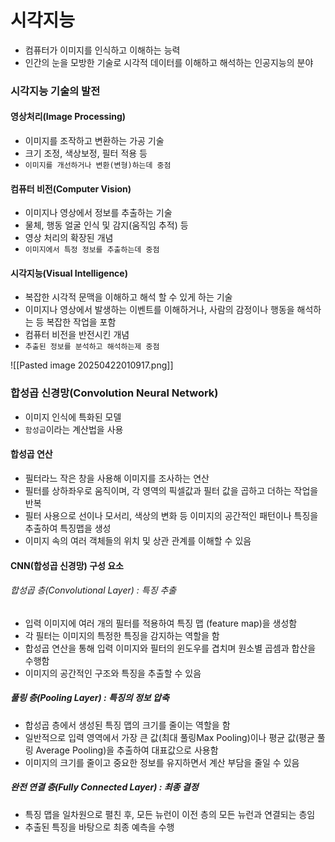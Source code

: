 # 시각지능
- 컴퓨터가 이미지를 인식하고 이해하는 능력
- 인간의 눈을 모방한 기술로 시각적 데이터를 이해하고 해석하는 인공지능의 분야

### 시각지능 기술의 발전
#### 영상처리(Image Processing)
- 이미지를 조작하고 변환하는 가공 기술
- 크기 조정, 색상보정, 필터 적용 등
- `이미지를 개선하거나 변환(변형)하는데 중점`

#### 컴퓨터 비전(Computer Vision)
- 이미지나 영상에서 정보를 추출하는 기술
- 물체, 행동 얼굴 인식 및 감지(움직임 추적) 등
- 영상 처리의 확장된 개념
- `이미지에서 특정 정보를 추출하는데 중점`

#### 시각지능(Visual Intelligence)
- 복잡한 시각적 문맥을 이해하고 해석 할 수 있게 하는 기술
- 이미지나 영상에서 발생하는 이벤트를 이해하거나, 사람의 감정이나 행동을 해석하는 등 복잡한 작업을 포함
- 컴퓨터 비전을 반전시킨 개념
- `추출된 정보를 분석하고 해석하는제 중점`

![[Pasted image 20250422010917.png]]

### 합성곱 신경망(Convolution Neural Network)
- 이미지 인식에 특화된 모델
- `함성곱`이라는 계산법을 사용

#### 합성곱 연산
- 필터라느 작은 창을 사용해 이미지를 조사하는 연산
- 필터를 상하좌우로 움직이며, 각 영역의 픽셀값과 필터 값을 곱하고 더하는 작업을 반복
- 필터 사용으로 선이나 모서리, 색상의 변화 등 이미지의 공간적인 패턴이나 특징을 추출하여 특징맵을 생성
- 이미지 속의 여러 객체들의 위치 및 상관 관계를 이해할 수 있음

#### CNN(합성곱 신경망) 구성 요소
###### 합성곱 층(Convolutional Layer) : 특징 추출
- 입력 이미지에 여러 개의 필터를 적용하여 특징 맵 (feature map)을 생성함
- 각 필터는 이미지의 특정한 특징을 감지하는 역할을 함
- 합성곱 연산을 통해 입력 이미지와 필터의 윈도우를 겹치며 원소별 곱셈과 합산을 수행함
- 이미지의 공간적인 구조와 특징을 추출할 수 있음

##### 풀링 층(Pooling Layer) : 특징의 정보 압축
- 합성곱 층에서 생성된 특징 맵의 크기를 줄이는 역할을 함
- 일반적으로 입력 영역에서 가장 큰 값(최대 풀링Max Pooling)이나 평균 값(평균 풀링 Average Pooling)을 추출하여 대표값으로 사용함
- 이미지의 크기를 줄이고 중요한 정보를 유지하면서 계산 부담을 줄일 수 있음

##### 완전 연결 층(Fully Connected Layer) : 최종 결정
- 특징 맵을 일차원으로 펼친 후, 모든 뉴런이 이전 층의 모든 뉴런과 연결되는 층임
- 추출된 특징을 바탕으로 최종 예측을 수행